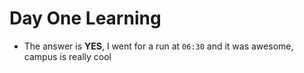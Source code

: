 # Day One Learning

- The answer is **YES**, I went for a run at `06:30` and it was awesome, campus is really cool
